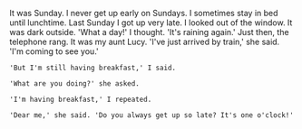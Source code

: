 It was Sunday. I never get up early on Sundays. I sometimes stay in bed until lunchtime. Last Sunday I got up very late. I looked out of the window. It was dark outside. 'What a day!' I thought. 'It's raining again.' Just then, the telephone rang. It was my aunt Lucy. 'I've just arrived by train,' she said. 'I'm coming to see you.'

    'But I'm still having breakfast,' I said.

    'What are you doing?' she asked.

    'I'm having breakfast,' I repeated. 

    'Dear me,' she said. 'Do you always get up so late? It's one o'clock!'





